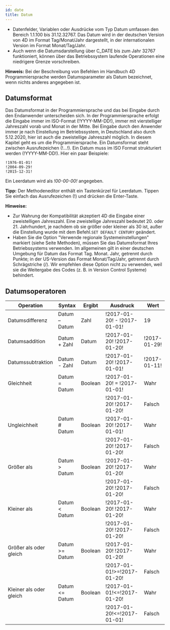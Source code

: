```yaml
---
id: date
title: Datum
---
```


- Datenfelder, Variablen oder Ausdrücke vom Typ Datum umfassen den Bereich 1.1.100 bis 31.12.32767. Das Datum wird in der deutschen Version von 4D im Format Tag/Monat/Jahr dargestellt, in der internationalen Version im Format Monat/Tag/Jahr.
- Auch wenn die Datumsdarstellung über C_DATE bis zum Jahr 32767 funktioniert, können über das Betriebssystem laufende Operationen eine niedrigere Grenze vorschreiben.

**Hinweis:** Bei der Beschreibung von Befehlen im Handbuch 4D Programmiersprache werden Datumsparameter als Datum bezeichnet, wenn nichts anderes angegeben ist.

## Datumsformat

Das Datumsformat in der Programmiersprache und das bei Eingabe durch den Endanwender unterscheiden sich. In der Programmiersprache erfolgt die Eingabe immer im ISO-Format (!YYYY-MM-DD!), immer mit vierstelliger Jahreszahl vorab und Monat in der Mitte. Bei Eingabe durch den Anwender immer je nach Einstellung im Betriebssystem, in Deutschland also durch 5.12.2020, hier ist auch die zweistellige Jahreszahl möglich. In diesem Kapitel geht es um die Programmiersprache. Ein Datumsformat steht zwischen Ausrufezeichen (!…!). Ein Datum muss im ISO Format strukturiert werden (!YYYY-MM-DD!). Hier ein paar Beispiele:

```4d
!1976-01-01!
!2004-09-29!
!2015-12-31!
```

Ein Leerdatum wird als _!00-00-00!_ angegeben.

**Tipp:** Der Methodeneditor enthält ein Tastenkürzel für Leerdatum. Tippen Sie einfach das Ausrufezeichen (!) und drücken die Enter-Taste.

**Hinweise:**

- Zur Wahrung der Kompatibilität akzeptiert 4D die Eingabe einer zweistelligen Jahreszahl. Eine zweistellige Jahreszahl bedeutet 20. oder 21. Jahrhundert, je nachdem ob sie größer oder kleiner als 30 ist, außer die Einstellung wurde mit dem Befehl.`SET DEFAULT CENTURY` geändert.
- Haben Sie die Option "Verwende regionale Systemeinstellungen" markiert (siehe Seite Methoden), müssen Sie das Datumsformat Ihres Betriebssystems verwenden. Im allgemeinen gilt in einer deutschen Umgebung für Datum das Format Tag. Monat. Jahr, getrennt durch Punkte; in der US-Version das Format Monat/Tag/Jahr, getrennt durch Schrägstriche (/). Wir empfehlen diese Option nicht zu verwenden, weil sie die Weitergabe des Codes (z. B. in Version Control Systeme) behindert.

## Datumsoperatoren

| Operation               | Syntax           | Ergibt  | Ausdruck                     | Wert         |
| ----------------------- | ---------------- | ------- | ---------------------------- | ------------ |
| Datumsdifferenz         | Datum – Datum    | Zahl    | !2017-01-20! - !2017-01-01!  | 19           |
| Datumsaddition          | Datum + Zahl     | Datum   | !2017-01-20! !2017-01-20!    | !2017-01-29! |
| Datumssubtraktion       | Datum - Zahl     | Datum   | !2017-01-20! !2017-01-01!    | !2017-01-11! |
| Gleichheit              | Datum = Datum    | Boolean | !2017-01-20! = !2017-01-01!  | Wahr         |
|                         |                  |         | !2017-01-20! !2017-01-20!    | Falsch       |
| Ungleichheit            | Datum # Datum    | Boolean | !2017-01-20! !2017-01-01!    | Wahr         |
|                         |                  |         | !2017-01-20! !2017-01-20!    | Falsch       |
| Größer als              | Datum > Datum    | Boolean | !2017-01-20! !2017-01-20!    | Wahr         |
|                         |                  |         | !2017-01-20! !2017-01-20!    | Falsch       |
| Kleiner als             | Datum < Datum    | Boolean | !2017-01-20! !2017-01-20!    | Wahr         |
|                         |                  |         | !2017-01-20! !2017-01-20!    | Falsch       |
| Größer als oder gleich  | Datum >= Datum   | Boolean | !2017-01-20! !2017-01-20!    | Wahr         |
|                         |                  |         | !2017-01-01!>=!2017-01-20!   | Falsch       |
| Kleiner als oder gleich | Datum \<= Datum | Boolean | !2017-01-01!\<=!2017-01-20! | Wahr         |
|                         |                  |         | !2017-01-20!\<=!2017-01-01! | Falsch       |
